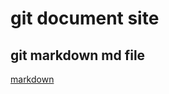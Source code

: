 # git document site

## git markdown md file 
[markdown](https://docs.github.com/en/get-started/writing-on-github/working-with-advanced-formatting/creating-and-highlighting-code-blocks "markdown")